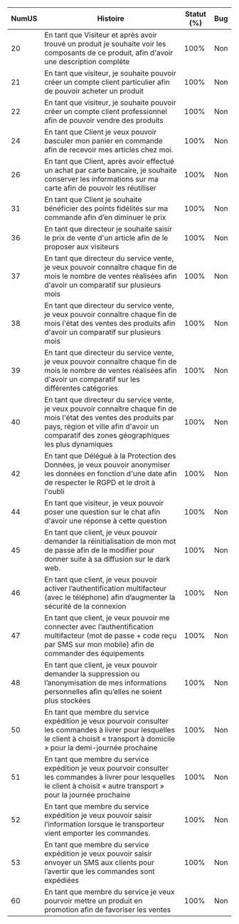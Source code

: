 | NumUS  | Histoire                                                                                                 | Statut (%) | Bug  |
|-----|----------------------------------------------------------------------------------------------------------|------------|------|
| 20  | En tant que Visiteur et après avoir trouvé un produit je souhaite voir les composants de ce produit, afin d'avoir une description complète | 100%        | Non  |
| 21  | En tant que visiteur, je souhaite pouvoir créer un compte client particulier afin de pouvoir acheter un produit | 100%       | Non  |
| 22  | En tant que visiteur, je souhaite pouvoir créer un compte client professionnel afin de pouvoir vendre des produits | 100%        | Non  |
| 24  | En tant que Client je veux pouvoir basculer mon panier en commande afin de recevoir mes articles chez moi. | 100%        | Non  |
| 26  | En tant que Client, après avoir effectué un achat par carte bancaire, je souhaite conserver les informations sur ma carte afin de pouvoir les réutiliser | 100%        | Non  |
| 31  |En tant que Client je souhaite bénéficier des points fidélités sur ma commande afin d’en diminuer le prix | 100%        | Non  |
| 36 | En tant que directeur je souhaite saisir le prix de vente d'un article afin de le proposer aux visiteurs | 100%        | Non  |
| 37 | En tant que directeur du service vente, je veux pouvoir connaître chaque fin de mois le nombre de ventes réalisées afin d'avoir un comparatif sur plusieurs mois | 100%        | Non  |
| 38 | En tant que directeur du service vente, je veux pouvoir connaître chaque fin de mois l'état des ventes des produits afin d'avoir un comparatif sur plusieurs mois | 100%        | Non  |
| 39 | En tant que directeur du service vente, je veux pouvoir connaître chaque fin de mois le nombre de ventes réalisées afin d'avoir un comparatif sur les différentes catégories | 100%        | Non  |
| 40 | En tant que directeur du service vente, je veux pouvoir connaître chaque fin de mois l'état des ventes des produits par pays, région et ville afin d'avoir un comparatif des zones géographiques les plus dynamiques | 100%        | Non  |
| 42 | En tant que Délégué à la Protection des Données, je veux pouvoir anonymiser les données en fonction d'une date afin de respecter le RGPD et le droit à l'oubli | 100%        | Non  |
| 44 | En tant que visiteur, je veux pouvoir poser une question sur le chat afin d'avoir une réponse à cette question | 100%        | Non  |
| 45 | En tant que client, je veux pouvoir demander la réinitialisation de mon mot de passe afin de le modifier pour donner suite à sa diffusion sur le dark web. | 100%        | Non  |
| 46 | En tant que client, je veux pouvoir activer l’authentification multifacteur (avec le téléphone) afin d’augmenter la sécurité de la connexion | 100%        | Non  |
| 47 | En tant que client, je veux pouvoir me connecter avec l’authentification multifacteur (mot de passe + code reçu par SMS sur mon mobile) afin de commander des équipements | 100%        | Non  |
| 48 | En tant que client, je veux pouvoir demander la suppression ou l’anonymisation de mes informations personnelles afin qu’elles ne soient plus stockées | 100%        | Non  |
| 50 | En tant que membre du service expédition je veux pourvoir consulter les commandes à livrer pour lesquelles le client à choisit « transport à domicile » pour la demi-journée prochaine | 100%        | Non  |
| 51 | En tant que membre du service expédition je veux pourvoir consulter les commandes à livrer pour lesquelles le client à choisit « autre transport » pour la journée prochaine | 100%        | Non  |
| 52 | En tant que membre du service expédition je veux pouvoir saisir l’information lorsque le transporteur vient emporter les commandes. | 100%        | Non  |
| 53 | En tant que membre du service expédition je veux pouvoir saisir envoyer un SMS aux clients pour l’avertir que les commandes sont expédiées | 100%        | Non  |
| 60 | En tant que membre du service je veux pourvoir mettre un produit en promotion afin de favoriser les ventes | 100%        | Non  |
